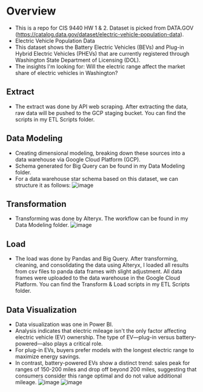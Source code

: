 # Overview
- This is a repo for CIS 9440 HW 1 & 2. Dataset is picked from DATA.GOV (https://catalog.data.gov/dataset/electric-vehicle-population-data).
- Electric Vehicle Population Data
- This dataset shows the Battery Electric Vehicles (BEVs) and Plug-in Hybrid Electric Vehicles (PHEVs) that are currently registered through Washington State Department of Licensing (DOL).
- The insights I'm looking for: Will the electric range affect the market share of electric vehicles in Washington?


## Extract
- The extract was done by API web scraping. After extracting the data, raw data will be pushed to the GCP staging bucket. You can find the scripts in my ETL Scripts folder.


## Data Modeling
- Creating dimensional modeling, breaking down these sources into a data warehouse via Google Cloud Platform (GCP).
- Schema generated for Big Query can be found in my Data Modeling folder.
- For a data warehouse star schema based on this dataset, we can structure it as follows:
 ![image](https://github.com/KaiwenLian/9440HW/assets/77905682/13bad3c5-6c21-4227-9eba-c7c85046b14b)


## Transformation
- Transforming was done by Alteryx. The workflow can be found in my Data Modeling folder.
 ![image](https://github.com/KaiwenLian/9440HW/assets/77905682/66c36f9b-f9fd-4c78-90e2-83c4664c3ea6)

## Load
- The load was done by Pandas and Big Query. After transforming, cleaning, and consolidating the data using Alteryx, I loaded all results from csv files to panda data frames with slight adjustment. All data frames were uploaded to the data warehouse in the Google Cloud Platform. You can find the Transform & Load scripts in my ETL Scripts folder.

## Data Visualization
- Data visualization was one in Power BI.
- Analysis indicates that electric mileage isn't the only factor affecting electric vehicle (EV) ownership. The type of EV—plug-in versus battery-powered—also plays a critical role.
 - For plug-in EVs, buyers prefer models with the longest electric range to maximize energy savings.
 - In contrast, battery-powered EVs show a distinct trend: sales peak for ranges of 150-200 miles and drop off beyond 200 miles, suggesting that consumers consider this range optimal and do not value additional mileage.
![image](https://github.com/KaiwenLian/9440HW/assets/77905682/d7cb29a7-a684-4c97-98ca-2acbe3896769)
![image](https://github.com/KaiwenLian/9440HW/assets/77905682/bc0fc470-775e-4d6a-9d41-ac0ffd6e231c)







